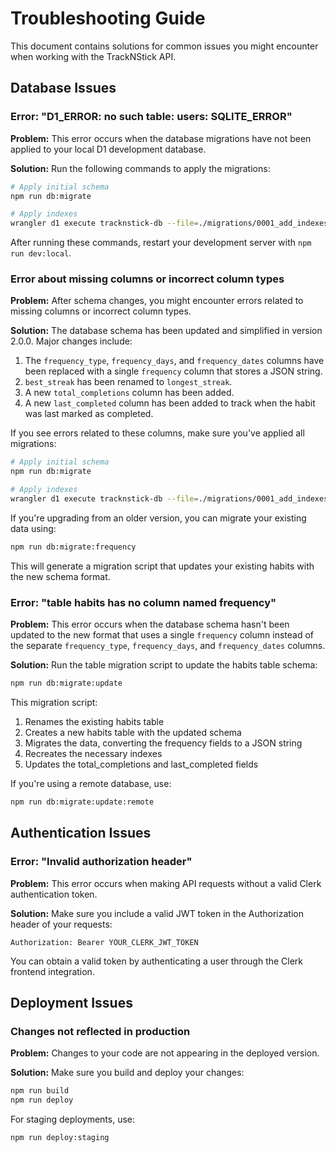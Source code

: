 # Troubleshooting Guide

This document contains solutions for common issues you might encounter when working with the TrackNStick API.

## Database Issues

### Error: "D1_ERROR: no such table: users: SQLITE_ERROR"

**Problem:**
This error occurs when the database migrations have not been applied to your local D1 development database.

**Solution:**
Run the following commands to apply the migrations:

```bash
# Apply initial schema
npm run db:migrate

# Apply indexes
wrangler d1 execute tracknstick-db --file=./migrations/0001_add_indexes.sql
```

After running these commands, restart your development server with `npm run dev:local`.

### Error about missing columns or incorrect column types

**Problem:**
After schema changes, you might encounter errors related to missing columns or incorrect column types.

**Solution:**
The database schema has been updated and simplified in version 2.0.0. Major changes include:

1. The `frequency_type`, `frequency_days`, and `frequency_dates` columns have been replaced with a single `frequency` column that stores a JSON string.
2. `best_streak` has been renamed to `longest_streak`.
3. A new `total_completions` column has been added.
4. A new `last_completed` column has been added to track when the habit was last marked as completed.

If you see errors related to these columns, make sure you've applied all migrations:

```bash
# Apply initial schema
npm run db:migrate

# Apply indexes
wrangler d1 execute tracknstick-db --file=./migrations/0001_add_indexes.sql
```

If you're upgrading from an older version, you can migrate your existing data using:

```bash
npm run db:migrate:frequency
```

This will generate a migration script that updates your existing habits with the new schema format.

### Error: "table habits has no column named frequency"

**Problem:**
This error occurs when the database schema hasn't been updated to the new format that uses a single `frequency` column instead of the separate `frequency_type`, `frequency_days`, and `frequency_dates` columns.

**Solution:**
Run the table migration script to update the habits table schema:

```bash
npm run db:migrate:update
```

This migration script:

1. Renames the existing habits table
2. Creates a new habits table with the updated schema
3. Migrates the data, converting the frequency fields to a JSON string
4. Recreates the necessary indexes
5. Updates the total_completions and last_completed fields

If you're using a remote database, use:

```bash
npm run db:migrate:update:remote
```

## Authentication Issues

### Error: "Invalid authorization header"

**Problem:**
This error occurs when making API requests without a valid Clerk authentication token.

**Solution:**
Make sure you include a valid JWT token in the Authorization header of your requests:

```
Authorization: Bearer YOUR_CLERK_JWT_TOKEN
```

You can obtain a valid token by authenticating a user through the Clerk frontend integration.

## Deployment Issues

### Changes not reflected in production

**Problem:**
Changes to your code are not appearing in the deployed version.

**Solution:**
Make sure you build and deploy your changes:

```bash
npm run build
npm run deploy
```

For staging deployments, use:

```bash
npm run deploy:staging
```
